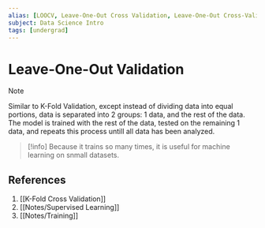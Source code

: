```yaml
---
alias: [LOOCV, Leave-One-Out Cross Validation, Leave-One-Out Cross-Validation]
subject: Data Science Intro
tags: [undergrad]
---
```

# Leave-One-Out Validation

> [!note]
> Similar to K-Fold Validation, except instead of dividing data into equal portions, data is separated into 2 groups: 1 data, and the rest of the data.
> The model is trained with the rest of the data, tested on the remaining 1 data, and repeats this process untill all data has been analyzed.

> [!info]
> Because it trains so many times, it is useful for machine learning on snmall datasets.

## References
1. [[K-Fold Cross Validation]]
2. [[Notes/Supervised Learning]]
3. [[Notes/Training]]